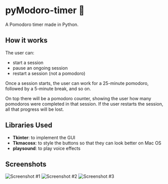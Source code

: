 # pyModoro-timer 🍅
A Pomodoro timer made in Python.

## How it works
The user can:
- start a session
- pause an ongoing session
- restart a session (not a pomodoro)

Once a session starts, the user can work for a 25-minute pomodoro, followed by a 5-minute break, and so on.

On top there will be a pomodoro counter, showing the user how many pomodoros were completed in that session. If the user restarts the session, all that progress will be lost.

## Libraries Used
- **Tkinter**: to implement the GUI
- **Tkmacosx**: to style the buttons so that they can look better on Mac OS
- **playsound**: to play voice effects

## Screenshots

![Screenshot #1](https://user-images.githubusercontent.com/76702446/185499371-c06a7d21-b775-47eb-a362-b070f98ebab4.png)
![Screenshot #2](https://user-images.githubusercontent.com/76702446/185499396-7630ce70-278f-4490-8474-91bc9855586d.png)
![Screenshot #3](https://user-images.githubusercontent.com/76702446/185499410-d442e1e8-3246-4c07-bc81-e9bad984c3da.png)
